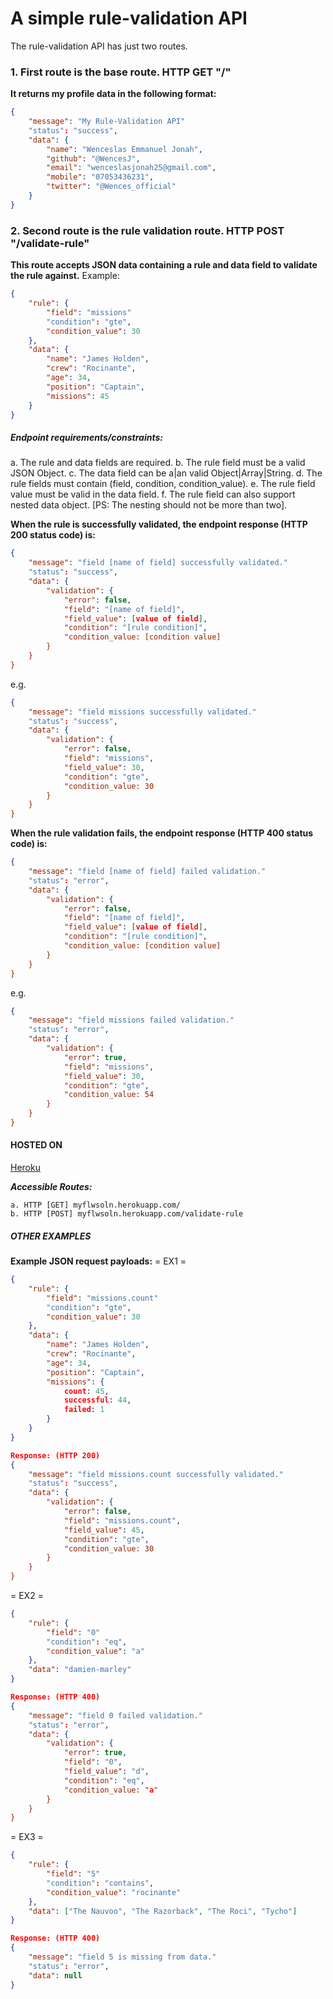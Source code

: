 # A simple rule-validation API
The rule-validation API has just two routes.

### 1. First route is the base route. HTTP GET "/"
**It returns my profile data in the following format:**
```JSON
{
    "message": "My Rule-Validation API"
    "status": "success",
    "data": {
        "name": "Wenceslas Emmanuel Jonah",
        "github": "@WencesJ",
        "email": "wenceslasjonah25@gmail.com",
        "mobile": "07053436231",
        "twitter": "@Wences_official"
    }
}
```

### 2. Second route is the rule validation route. HTTP POST "/validate-rule"
**This route accepts JSON data containing a rule and data field to validate the rule against.**
Example:
```JSON
{
    "rule": {
        "field": "missions"
        "condition": "gte",
        "condition_value": 30
    },
    "data": {
        "name": "James Holden",
        "crew": "Rocinante",
        "age": 34,
        "position": "Captain",
        "missions": 45
    }
}
```

#####   Endpoint requirements/constraints:
a. The rule and data fields are required.
b. The rule field must be a valid JSON Object.
c. The data field can be a|an valid Object|Array|String.
d. The rule fields must contain (field, condition, condition_value).
e. The rule field value must be valid in the data field.
f. The rule field can also support nested data object. 
    [PS: The nesting should not be more than two].


**When the rule is successfully validated, the endpoint response (HTTP 200 status code) is:**
```JSON
{
    "message": "field [name of field] successfully validated."
    "status": "success",
    "data": {
        "validation": {
            "error": false,
            "field": "[name of field]",
            "field_value": [value of field],
            "condition": "[rule condition]",
            "condition_value: [condition value]
        }
    }
}
```
e.g.
```JSON
{
    "message": "field missions successfully validated."
    "status": "success",
    "data": {
        "validation": {
            "error": false,
            "field": "missions",
            "field_value": 30,
            "condition": "gte",
            "condition_value: 30
        }
    }
}
```

**When the rule validation fails, the endpoint response (HTTP 400 status code) is:**
```JSON
{
    "message": "field [name of field] failed validation."
    "status": "error",
    "data": {
        "validation": {
            "error": false,
            "field": "[name of field]",
            "field_value": [value of field],
            "condition": "[rule condition]",
            "condition_value: [condition value]
        }
    }
}
```
e.g.
```JSON
{
    "message": "field missions failed validation."
    "status": "error",
    "data": {
        "validation": {
            "error": true,
            "field": "missions",
            "field_value": 30,
            "condition": "gte",
            "condition_value: 54
        }
    }
}
```
#### HOSTED ON
[Heroku](http://heroku.com)

**_Accessible Routes:_**

    a. HTTP [GET] myflwsoln.herokuapp.com/
    b. HTTP [POST] myflwsoln.herokuapp.com/validate-rule


##### OTHER EXAMPLES
**Example JSON request payloads:**
= EX1 =
```JSON
{
    "rule": {
        "field": "missions.count"
        "condition": "gte",
        "condition_value": 30
    },
    "data": {
        "name": "James Holden",
        "crew": "Rocinante",
        "age": 34,
        "position": "Captain",
        "missions": {
            count: 45,
            successful: 44,
            failed: 1
        }
    }
}

Response: (HTTP 200)
{
    "message": "field missions.count successfully validated."
    "status": "success",
    "data": {
        "validation": {
            "error": false,
            "field": "missions.count",
            "field_value": 45,
            "condition": "gte",
            "condition_value: 30
        }
    }
}
```
= EX2 =
```JSON
{
    "rule": {
        "field": "0"
        "condition": "eq",
        "condition_value": "a"
    },
    "data": "damien-marley"
}

Response: (HTTP 400)
{
    "message": "field 0 failed validation."
    "status": "error",
    "data": {
        "validation": {
            "error": true,
            "field": "0",
            "field_value": "d",
            "condition": "eq",
            "condition_value: "a"
        }
    }
}
```

= EX3 =
```JSON
{
    "rule": {
        "field": "5"
        "condition": "contains",
        "condition_value": "rocinante"
    },
    "data": ["The Nauvoo", "The Razorback", "The Roci", "Tycho"]
}

Response: (HTTP 400)
{
    "message": "field 5 is missing from data."
    "status": "error",
    "data": null
}
```
